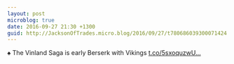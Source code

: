 ```yaml
---
layout: post
microblog: true
date: 2016-09-27 21:30 +1300
guid: http://JacksonOfTrades.micro.blog/2016/09/27/t780686039300071424.html
---
```

♠ The Vinland Saga is early Berserk with Vikings [t.co/5sxoquzwU...](https://t.co/5sxoquzwUS)
